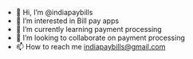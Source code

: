 - 👋 Hi, I’m @indiapaybills
- 👀 I’m interested in Bill pay apps
- 🌱 I’m currently learning payment processing
- 💞️ I’m looking to collaborate on payment processing
- 📫 How to reach me indiapaybills@gmail.com

<!---
indiapaybills/indiapaybills is a ✨ special ✨ repository because its `README.md` (this file) appears on your GitHub profile.
You can click the Preview link to take a look at your changes.
--->
